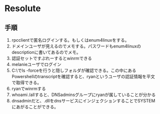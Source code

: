 # Resolute
## 手順
1. rpcclientで匿名ログインする。もしくはenum4linuxをする。
2. ドメインユーザが見えるのでメモする。パスワードもenum4linuxのdescriptionに書いてあるのでメモ。
3. 認証セットですぷれーするとwinrmできる
4. melanieユーザでログイン
5. C:\でls -forceを行うと隠しフォルダが確認できる。この中にあるPowershellのtranscriptを確認すると、ryanというユーザの認証情報を平文で取得できる。
6. ryanでwinrmする
7. whoami /allすると、DNSadminsグループにryanが属していることが分かる
8. dnsadminだと、.dllをdnsサービスにインジェクションすることでSYSTEMにあがることができる。